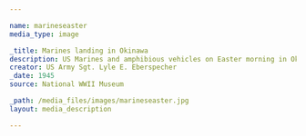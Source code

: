 ```yaml
--- 

name: marineseaster
media_type: image

_title: Marines landing in Okinawa
description: US Marines and amphibious vehicles on Easter morning in Okinawa
creator: US Army Sgt. Lyle E. Eberspecher
_date: 1945
source: National WWII Museum

_path: /media_files/images/marineseaster.jpg 
layout: media_description

--- 
```

